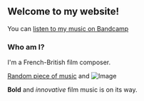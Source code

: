 ## Welcome to my website!

You can [listen to my music on Bandcamp](https://peregrinewade.bandcamp.com/) 

### Who am I?

I'm a French-British film composer.

[Random piece of music](peregrine-film-music.github.io\vacuumtap_and_piano.wav) and ![Image](peregrine-film-music.github.io\more_spectral_editing.png)


**Bold** and _innovative_ film music is on its way.

